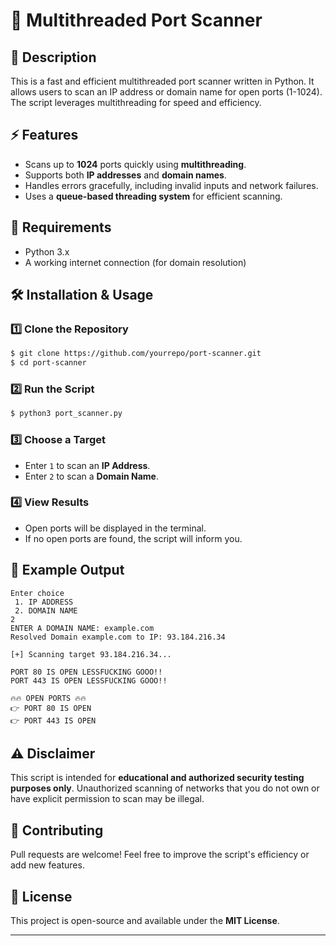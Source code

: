 # 🚀 Multithreaded Port Scanner

## 📌 Description
This is a fast and efficient multithreaded port scanner written in Python. It allows users to scan an IP address or domain name for open ports (1-1024). The script leverages multithreading for speed and efficiency.

## ⚡ Features
- Scans up to **1024** ports quickly using **multithreading**.
- Supports both **IP addresses** and **domain names**.
- Handles errors gracefully, including invalid inputs and network failures.
- Uses a **queue-based threading system** for efficient scanning.

## 🔧 Requirements
- Python 3.x
- A working internet connection (for domain resolution)

## 🛠 Installation & Usage
### 1️⃣ Clone the Repository
```sh
$ git clone https://github.com/yourrepo/port-scanner.git
$ cd port-scanner
```

### 2️⃣ Run the Script
```sh
$ python3 port_scanner.py
```

### 3️⃣ Choose a Target
- Enter `1` to scan an **IP Address**.
- Enter `2` to scan a **Domain Name**.

### 4️⃣ View Results
- Open ports will be displayed in the terminal.
- If no open ports are found, the script will inform you.

## 📜 Example Output
```
Enter choice
 1. IP ADDRESS
 2. DOMAIN NAME
2
ENTER A DOMAIN NAME: example.com
Resolved Domain example.com to IP: 93.184.216.34

[+] Scanning target 93.184.216.34...

PORT 80 IS OPEN LESSFUCKING GOOO!!
PORT 443 IS OPEN LESSFUCKING GOOO!!

🔥🔥 OPEN PORTS 🔥🔥
👉 PORT 80 IS OPEN
👉 PORT 443 IS OPEN
```

## ⚠️ Disclaimer
This script is intended for **educational and authorized security testing purposes only**. Unauthorized scanning of networks that you do not own or have explicit permission to scan may be illegal.

## 🤝 Contributing
Pull requests are welcome! Feel free to improve the script's efficiency or add new features.

## 📜 License
This project is open-source and available under the **MIT License**.

---



